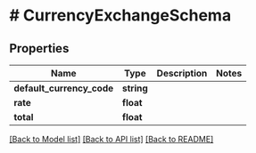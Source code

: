 # # CurrencyExchangeSchema

## Properties

Name | Type | Description | Notes
------------ | ------------- | ------------- | -------------
**default_currency_code** | **string** |  |
**rate** | **float** |  |
**total** | **float** |  |

[[Back to Model list]](../../README.md#models) [[Back to API list]](../../README.md#endpoints) [[Back to README]](../../README.md)
